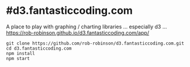 #d3.fantasticcoding.com
=======
A place to play with graphing / charting libraries ... especially d3 ...
<https://rob-robinson.github.io/d3.fantasticcoding.com/app/>

```
git clone https://github.com/rob-robinson/d3.fantasticcoding.com.git
cd d3.fantasticcoding.com
npm install
npm start
```
